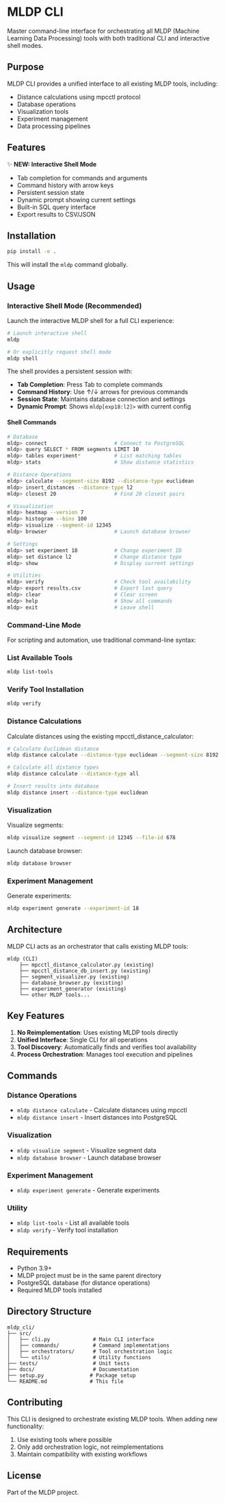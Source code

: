 # MLDP CLI

Master command-line interface for orchestrating all MLDP (Machine Learning Data Processing) tools with both traditional CLI and interactive shell modes.

## Purpose

MLDP CLI provides a unified interface to all existing MLDP tools, including:
- Distance calculations using mpcctl protocol
- Database operations
- Visualization tools
- Experiment management
- Data processing pipelines

## Features

✨ **NEW: Interactive Shell Mode**
- Tab completion for commands and arguments
- Command history with arrow keys
- Persistent session state
- Dynamic prompt showing current settings
- Built-in SQL query interface
- Export results to CSV/JSON

## Installation

```bash
pip install -e .
```

This will install the `mldp` command globally.

## Usage

### Interactive Shell Mode (Recommended)

Launch the interactive MLDP shell for a full CLI experience:

```bash
# Launch interactive shell
mldp

# Or explicitly request shell mode
mldp shell
```

The shell provides a persistent session with:
- **Tab Completion**: Press Tab to complete commands
- **Command History**: Use ↑/↓ arrows for previous commands
- **Session State**: Maintains database connection and settings
- **Dynamic Prompt**: Shows `mldp[exp18:l2]>` with current config

#### Shell Commands
```bash
# Database
mldp> connect                      # Connect to PostgreSQL
mldp> query SELECT * FROM segments LIMIT 10
mldp> tables experiment*           # List matching tables
mldp> stats                        # Show distance statistics

# Distance Operations
mldp> calculate --segment-size 8192 --distance-type euclidean
mldp> insert_distances --distance-type l2
mldp> closest 20                   # Find 20 closest pairs

# Visualization
mldp> heatmap --version 7
mldp> histogram --bins 100
mldp> visualize --segment-id 12345
mldp> browser                      # Launch database browser

# Settings
mldp> set experiment 18            # Change experiment ID
mldp> set distance l2              # Change distance type
mldp> show                         # Display current settings

# Utilities
mldp> verify                       # Check tool availability
mldp> export results.csv           # Export last query
mldp> clear                        # Clear screen
mldp> help                         # Show all commands
mldp> exit                         # Leave shell
```

### Command-Line Mode

For scripting and automation, use traditional command-line syntax:

### List Available Tools
```bash
mldp list-tools
```

### Verify Tool Installation
```bash
mldp verify
```

### Distance Calculations

Calculate distances using the existing mpcctl_distance_calculator:
```bash
# Calculate Euclidean distance
mldp distance calculate --distance-type euclidean --segment-size 8192

# Calculate all distance types
mldp distance calculate --distance-type all

# Insert results into database
mldp distance insert --distance-type euclidean
```

### Visualization

Visualize segments:
```bash
mldp visualize segment --segment-id 12345 --file-id 678
```

Launch database browser:
```bash
mldp database browser
```

### Experiment Management

Generate experiments:
```bash
mldp experiment generate --experiment-id 18
```

## Architecture

MLDP CLI acts as an orchestrator that calls existing MLDP tools:

```
mldp (CLI)
    ├── mpcctl_distance_calculator.py (existing)
    ├── mpcctl_distance_db_insert.py (existing)
    ├── segment_visualizer.py (existing)
    ├── database_browser.py (existing)
    ├── experiment_generator (existing)
    └── other MLDP tools...
```

## Key Features

1. **No Reimplementation**: Uses existing MLDP tools directly
2. **Unified Interface**: Single CLI for all operations
3. **Tool Discovery**: Automatically finds and verifies tool availability
4. **Process Orchestration**: Manages tool execution and pipelines

## Commands

### Distance Operations
- `mldp distance calculate` - Calculate distances using mpcctl
- `mldp distance insert` - Insert distances into PostgreSQL

### Visualization
- `mldp visualize segment` - Visualize segment data
- `mldp database browser` - Launch database browser

### Experiment Management
- `mldp experiment generate` - Generate experiments

### Utility
- `mldp list-tools` - List all available tools
- `mldp verify` - Verify tool installation

## Requirements

- Python 3.9+
- MLDP project must be in the same parent directory
- PostgreSQL database (for distance operations)
- Required MLDP tools installed

## Directory Structure

```
mldp_cli/
├── src/
│   ├── cli.py              # Main CLI interface
│   ├── commands/           # Command implementations
│   ├── orchestrators/      # Tool orchestration logic
│   └── utils/              # Utility functions
├── tests/                  # Unit tests
├── docs/                   # Documentation
├── setup.py               # Package setup
└── README.md              # This file
```

## Contributing

This CLI is designed to orchestrate existing MLDP tools. When adding new functionality:
1. Use existing tools where possible
2. Only add orchestration logic, not reimplementations
3. Maintain compatibility with existing workflows

## License

Part of the MLDP project.